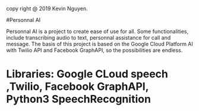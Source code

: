 copy right @ 2019 Kevin Nguyen.

#Personnal AI

Personnal AI is a project to create ease of use for all. Some functionalities, include transcribing audio to text, personnal assistance for call and message. The basis of this project is based on the Google Cloud Platform AI with Twilio API and Facebook GraphAPI, so the possibilities are endless.

# Libraries: Google CLoud speech ,Twilio, Facebook GraphAPI, Python3 SpeechRecognition



